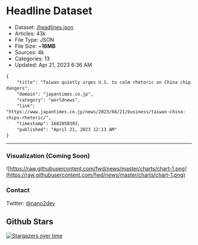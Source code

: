 # Headline Dataset

- Dataset: [/headlines.json](https://raw.githubusercontent.com/fwd/news/master/headlines.json) 
- Articles: 43k
- File Type: JSON
- File Size: ~**16MB**
- Sources: 4k
- Categories: 13
- Updated: Apr 21, 2023 6:36 AM

```
{
    "title": "Taiwan quietly urges U.S. to calm rhetoric on China chip dangers",
    "domain": "japantimes.co.jp",
    "category": "worldnews",
    "link": "https://www.japantimes.co.jp/news/2023/04/21/business/taiwan-china-chips-rhetoric/",
    "timestamp": 1682050393,
    "published": "April 21, 2023 12:13 AM"
}
```

---

### Visualization (Coming Soon)

![https://raw.githubusercontent.com/fwd/news/master/charts/chart-1.png](https://raw.githubusercontent.com/fwd/news/master/charts/chart-1.png)

### Contact 

Twitter: [@nano2dev](https://twitter.com/nano2dev)

## Github Stars

[![Stargazers over time](https://starchart.cc/fwd/news.svg)](https://starchart.cc/fwd/news)
